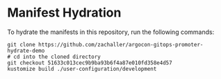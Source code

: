 # Manifest Hydration

To hydrate the manifests in this repository, run the following commands:

```shell
git clone https://github.com/zachaller/argocon-gitops-promoter-hydrate-demo
# cd into the cloned directory
git checkout 51633c013cec9b9ba93b6f4a87e010fd358e4d57
kustomize build ./user-configuration/development
```
